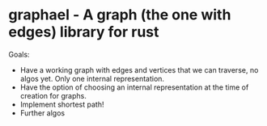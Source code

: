 # graphael - A graph (the one with edges) library for rust

Goals:
- Have a working graph with edges and vertices that we can traverse, no algos yet. Only one internal representation.
- Have the option of choosing an internal representation at the time of creation for graphs.
- Implement shortest path!
- Further algos
